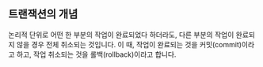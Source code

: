 ## 트랜잭션의 개념
논리적 단위로 어떤 한 부분의 작업이 완료되었다 하더라도, 다른 부분의 작업이 완료되지 않을 경우 전체 취소되는 것입니다.
이 때, 작업이 완료되는 것을 커밋(commit)이라고 하고, 작업 취소되는 것을 롤백(rollback)이라고 합니다.
